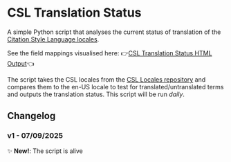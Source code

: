 # CSL Translation Status
A simple Python script that analyses the current status of translation of the [Citation Style Language locales](https://github.com/citation-style-language/locales).

See the field mappings visualised here:
👉[CSL Translation Status HTML Output](https://pobrien333.github.io/csl-translation-status/)👈

The script takes the CSL locales from the [CSL Locales repository](https://github.com/citation-style-language/locales) and compares them to the en-US locale to test for translated/untranslated terms and outputs the translation status.
This script will be run *daily*.

## Changelog
### v1 - 07/09/2025
 ✨ **New!**: The script is alive
